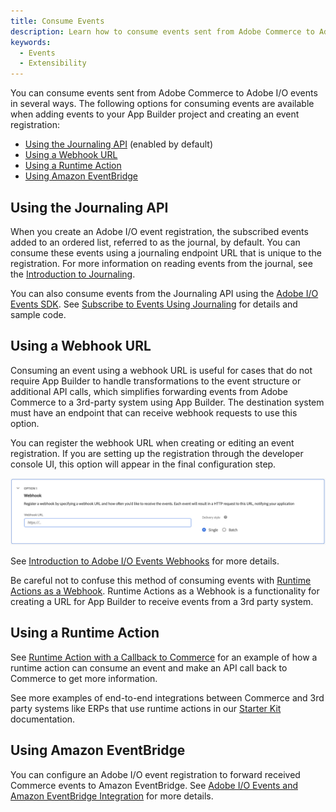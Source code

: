 ```yaml
---
title: Consume Events
description: Learn how to consume events sent from Adobe Commerce to Adobe I/O Events.
keywords:
  - Events
  - Extensibility
---
```


You can consume events sent from Adobe Commerce to Adobe I/O events in several ways. The following options for consuming events are available when adding events to your App Builder project and creating an event registration:

* [Using the Journaling API](#using-the-journaling-api) (enabled by default)
* [Using a Webhook URL](#using-a-webhook-url)
* [Using a Runtime Action](#using-a-runtime-action)
* [Using Amazon EventBridge](#using-amazon-eventbridge)

## Using the Journaling API

When you create an Adobe I/O event registration, the subscribed events added to an ordered list, referred to as the journal, by default. You can consume these events using a journaling endpoint URL that is unique to the registration. For more information on reading events from the journal, see the [Introduction to Journaling](https://developer.adobe.com/events/docs/guides/journaling_intro/).

You can also consume events from the Journaling API using the [Adobe I/O Events SDK](https://github.com/adobe/aio-lib-events). See [Subscribe to Events Using Journaling](https://developer.adobe.com/events/docs/guides/sdk/sdk_journaling/) for details and sample code.

## Using a Webhook URL

Consuming an event using a webhook URL is useful for cases that do not require App Builder to handle transformations to the event structure or additional API calls, which simplifies forwarding events from Adobe Commerce to a 3rd-party system using App Builder. The destination system must have an endpoint that can receive webhook requests to use this option.

You can register the webhook URL when creating or editing an event registration. If you are setting up the registration through the developer console UI, this option will appear in the final configuration step.

![Webhook registration](../_images/events/register-webhook.png)

See [Introduction to Adobe I/O Events Webhooks](https://developer.adobe.com/events/docs/guides/) for more details.

<InlineAlert variant="warning" slots="text"/>

Be careful not to confuse this method of consuming events with [Runtime Actions as a Webhook](https://developer.adobe.com/events/docs/guides/runtime_webhooks/#benefits-of-using-runtime-action-as-webhook). Runtime Actions as a Webhook is a functionality for creating a URL for App Builder to receive events from a 3rd party system.

## Using a Runtime Action


See [Runtime Action with a Callback to Commerce](./consume-events-examples/runtime-action-commerce-callback.md) for an example of how a runtime action can consume an event and make an API call back to Commerce to get more information.

See more examples of end-to-end integrations between Commerce and 3rd party systems like ERPs that use runtime actions in our [Starter Kit](https://developer.adobe.com/commerce/extensibility/starter-kit/send-data/) documentation.

## Using Amazon EventBridge

You can configure an Adobe I/O event registration to forward received Commerce events to Amazon EventBridge. See [Adobe I/O Events and Amazon EventBridge Integration](https://developer.adobe.com/events/docs/guides/amazon_eventbridge/) for more details.
